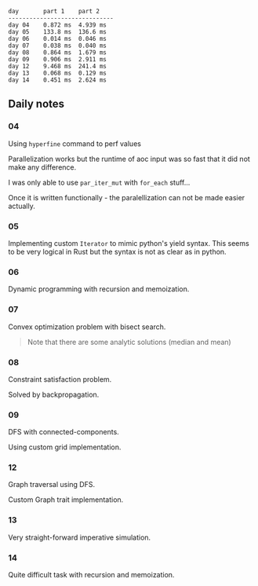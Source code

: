 ```
day       part 1    part 2    
------------------------------
day 04    0.872 ms  4.939 ms  
day 05    133.8 ms  136.6 ms  
day 06    0.014 ms  0.046 ms  
day 07    0.038 ms  0.040 ms  
day 08    0.864 ms  1.679 ms  
day 09    0.906 ms  2.911 ms  
day 12    9.468 ms  241.4 ms  
day 13    0.068 ms  0.129 ms  
day 14    0.451 ms  2.624 ms  
```

## Daily notes

### 04
Using `hyperfine` command to perf values

Parallelization works but the runtime of aoc input was so fast that it did not make any difference.

I was only able to use `par_iter_mut` with `for_each` stuff...

Once it is written functionally - the paralellization can not be made easier actually.

### 05

Implementing custom `Iterator` to mimic python's yield syntax.
This seems to be very logical in Rust but the syntax is not as clear as in python.

### 06

Dynamic programming with recursion and memoization.

### 07

Convex optimization problem with bisect search.

> Note that there are some analytic solutions (median and mean)

### 08

Constraint satisfaction problem.

Solved by backpropagation.

### 09

DFS with connected-components.

Using custom grid implementation.


### 12

Graph traversal using DFS.

Custom Graph trait implementation.


### 13

Very straight-forward imperative simulation.

### 14

Quite difficult task with recursion and memoization.

